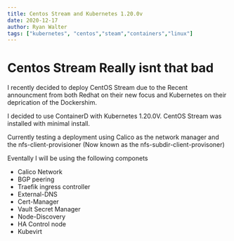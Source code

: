 ```yaml
---
title: Centos Stream and Kubernetes 1.20.0v
date: 2020-12-17
author: Ryan Walter
tags: ["kubernetes", "centos","steam","containers","linux"]
---
```


# Centos Stream Really isnt that bad

I recently decided to deploy CentOS Stream due to the Recent announcment from both Redhat on their new focus and Kubernetes on their deprication of the Dockershim.

I decided to use ContainerD with Kubernetes 1.20.0V. CentOS Stream was installed with minimal install.

Currently testing a deployment using Calico as the network manager and the nfs-client-provisioner (Now known as the nfs-subdir-client-provisoner)

Eventally I will be using the following componets

- Calico Network
- BGP peering
- Traefik ingress controller
- External-DNS
- Cert-Manager
- Vault Secret Manager
- Node-Discovery
- HA Control node
- Kubevirt
